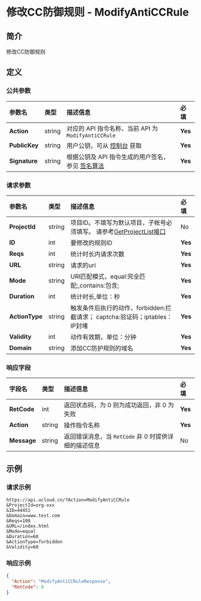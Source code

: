# 修改CC防御规则 - ModifyAntiCCRule

## 简介

修改CC防御规则








## 定义

### 公共参数

| 参数名 | 类型 | 描述信息 | 必填 |
|:---|:---|:---|:---|
| **Action**     | string  | 对应的 API 指令名称，当前 API 为 `ModifyAntiCCRule`                        | **Yes** |
| **PublicKey**  | string  | 用户公钥，可从 [控制台](https://console.ucloud.cn/uapi/apikey) 获取                                             | **Yes** |
| **Signature**  | string  | 根据公钥及 API 指令生成的用户签名，参见 [签名算法](api/summary/signature.md)  | **Yes** |

### 请求参数

| 参数名 | 类型 | 描述信息 | 必填 |
|:---|:---|:---|:---|
| **ProjectId** | string | 项目ID。不填写为默认项目，子帐号必须填写。 请参考[GetProjectList接口](api/summary/get_project_list) |No|
| **ID** | int | 要修改的规则ID |**Yes**|
| **Reqs** | int | 统计时长内请求次数 |**Yes**|
| **URL** | string | 请求的uri |**Yes**|
| **Mode** | string | URI匹配模式，equal:完全匹配;,contains:包含; |**Yes**|
| **Duration** | int | 统计时长,单位：秒 |**Yes**|
| **ActionType** | string | 触发条件后执行的动作，forbidden:拦截请求； captcha:验证码；iptables：IP封堵 |**Yes**|
| **Validity** | int | 动作有效期，单位：分钟 |**Yes**|
| **Domain** | string | 添加CC防护规则的域名 |**Yes**|

### 响应字段

| 字段名 | 类型 | 描述信息 | 必填 |
|:---|:---|:---|:---|
| **RetCode** | int | 返回状态码，为 0 则为成功返回，非 0 为失败 |**Yes**|
| **Action** | string | 操作指令名称 |**Yes**|
| **Message** | string | 返回错误消息，当 `RetCode` 非 0 时提供详细的描述信息 |No|




## 示例

### 请求示例
    
```
https://api.ucloud.cn/?Action=ModifyAntiCCRule
&ProjectId=org-xxx
&ID=44451
&Domain=www.test.com
&Reqs=100
&URL=/index.html
&Mode=equal
&Duration=60
&ActionType=forbidden
&Validity=60
```

### 响应示例
    
```json
{
  "Action": "ModifyAntiCCRuleResponse",
  "RetCode": 0
}
```





